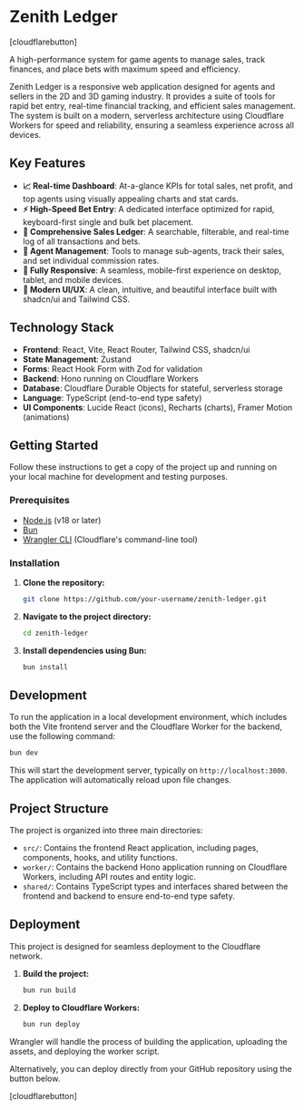 # Zenith Ledger

[cloudflarebutton]

A high-performance system for game agents to manage sales, track finances, and place bets with maximum speed and efficiency.

Zenith Ledger is a responsive web application designed for agents and sellers in the 2D and 3D gaming industry. It provides a suite of tools for rapid bet entry, real-time financial tracking, and efficient sales management. The system is built on a modern, serverless architecture using Cloudflare Workers for speed and reliability, ensuring a seamless experience across all devices.

## Key Features

- **📈 Real-time Dashboard**: At-a-glance KPIs for total sales, net profit, and top agents using visually appealing charts and stat cards.
- **⚡ High-Speed Bet Entry**: A dedicated interface optimized for rapid, keyboard-first single and bulk bet placement.
- **📒 Comprehensive Sales Ledger**: A searchable, filterable, and real-time log of all transactions and bets.
- **👥 Agent Management**: Tools to manage sub-agents, track their sales, and set individual commission rates.
- **📱 Fully Responsive**: A seamless, mobile-first experience on desktop, tablet, and mobile devices.
- **🎨 Modern UI/UX**: A clean, intuitive, and beautiful interface built with shadcn/ui and Tailwind CSS.

## Technology Stack

- **Frontend**: React, Vite, React Router, Tailwind CSS, shadcn/ui
- **State Management**: Zustand
- **Forms**: React Hook Form with Zod for validation
- **Backend**: Hono running on Cloudflare Workers
- **Database**: Cloudflare Durable Objects for stateful, serverless storage
- **Language**: TypeScript (end-to-end type safety)
- **UI Components**: Lucide React (icons), Recharts (charts), Framer Motion (animations)

## Getting Started

Follow these instructions to get a copy of the project up and running on your local machine for development and testing purposes.

### Prerequisites

- [Node.js](https://nodejs.org/) (v18 or later)
- [Bun](https://bun.sh/)
- [Wrangler CLI](https://developers.cloudflare.com/workers/wrangler/install-and-update/) (Cloudflare's command-line tool)

### Installation

1.  **Clone the repository:**
    ```bash
    git clone https://github.com/your-username/zenith-ledger.git
    ```

2.  **Navigate to the project directory:**
    ```bash
    cd zenith-ledger
    ```

3.  **Install dependencies using Bun:**
    ```bash
    bun install
    ```

## Development

To run the application in a local development environment, which includes both the Vite frontend server and the Cloudflare Worker for the backend, use the following command:

```bash
bun dev
```

This will start the development server, typically on `http://localhost:3000`. The application will automatically reload upon file changes.

## Project Structure

The project is organized into three main directories:

-   `src/`: Contains the frontend React application, including pages, components, hooks, and utility functions.
-   `worker/`: Contains the backend Hono application running on Cloudflare Workers, including API routes and entity logic.
-   `shared/`: Contains TypeScript types and interfaces shared between the frontend and backend to ensure end-to-end type safety.

## Deployment

This project is designed for seamless deployment to the Cloudflare network.

1.  **Build the project:**
    ```bash
    bun run build
    ```

2.  **Deploy to Cloudflare Workers:**
    ```bash
    bun run deploy
    ```

Wrangler will handle the process of building the application, uploading the assets, and deploying the worker script.

Alternatively, you can deploy directly from your GitHub repository using the button below.

[cloudflarebutton]